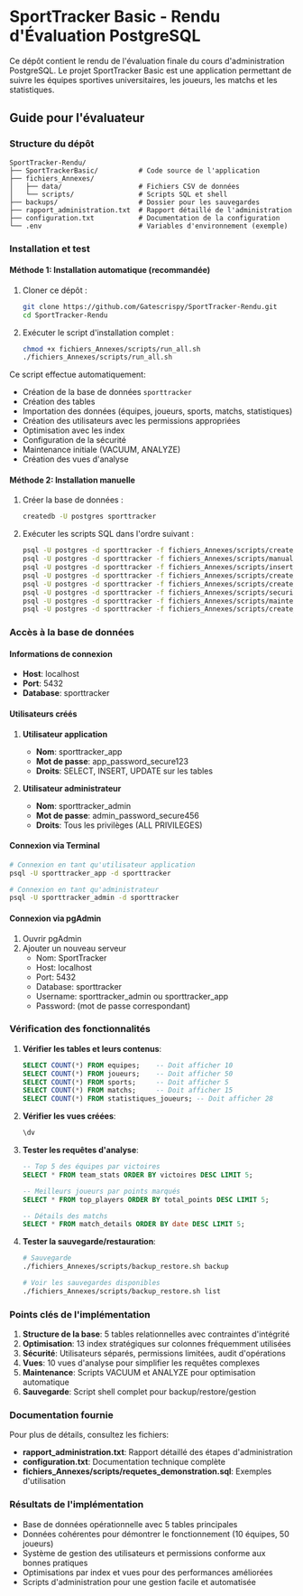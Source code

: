 # SportTracker Basic - Rendu d'Évaluation PostgreSQL

Ce dépôt contient le rendu de l'évaluation finale du cours d'administration PostgreSQL. Le projet SportTracker Basic est une application permettant de suivre les équipes sportives universitaires, les joueurs, les matchs et les statistiques.

## Guide pour l'évaluateur

### Structure du dépôt

```
SportTracker-Rendu/
├── SportTrackerBasic/          # Code source de l'application
├── fichiers_Annexes/
│   ├── data/                   # Fichiers CSV de données
│   └── scripts/                # Scripts SQL et shell
├── backups/                    # Dossier pour les sauvegardes
├── rapport_administration.txt  # Rapport détaillé de l'administration
├── configuration.txt           # Documentation de la configuration
└── .env                        # Variables d'environnement (exemple)
```

### Installation et test

#### Méthode 1: Installation automatique (recommandée)

1. Cloner ce dépôt :
   ```bash
   git clone https://github.com/Gatescrispy/SportTracker-Rendu.git
   cd SportTracker-Rendu
   ```

2. Exécuter le script d'installation complet :
   ```bash
   chmod +x fichiers_Annexes/scripts/run_all.sh
   ./fichiers_Annexes/scripts/run_all.sh
   ```

Ce script effectue automatiquement:
- Création de la base de données `sporttracker`
- Création des tables
- Importation des données (équipes, joueurs, sports, matchs, statistiques)
- Création des utilisateurs avec les permissions appropriées
- Optimisation avec les index
- Configuration de la sécurité
- Maintenance initiale (VACUUM, ANALYZE)
- Création des vues d'analyse

#### Méthode 2: Installation manuelle

1. Créer la base de données :
   ```bash
   createdb -U postgres sporttracker
   ```

2. Exécuter les scripts SQL dans l'ordre suivant :
   ```bash
   psql -U postgres -d sporttracker -f fichiers_Annexes/scripts/create_tables.sql
   psql -U postgres -d sporttracker -f fichiers_Annexes/scripts/manual_import.sql
   psql -U postgres -d sporttracker -f fichiers_Annexes/scripts/insert_data.sql
   psql -U postgres -d sporttracker -f fichiers_Annexes/scripts/create_indexes.sql
   psql -U postgres -d sporttracker -f fichiers_Annexes/scripts/create_users.sql
   psql -U postgres -d sporttracker -f fichiers_Annexes/scripts/security_config.sql
   psql -U postgres -d sporttracker -f fichiers_Annexes/scripts/maintenance.sql
   psql -U postgres -d sporttracker -f fichiers_Annexes/scripts/create_views.sql
   ```

### Accès à la base de données

#### Informations de connexion

- **Host**: localhost
- **Port**: 5432
- **Database**: sporttracker

#### Utilisateurs créés

1. **Utilisateur application**
   - **Nom**: sporttracker_app
   - **Mot de passe**: app_password_secure123
   - **Droits**: SELECT, INSERT, UPDATE sur les tables

2. **Utilisateur administrateur**
   - **Nom**: sporttracker_admin
   - **Mot de passe**: admin_password_secure456
   - **Droits**: Tous les privilèges (ALL PRIVILEGES)

#### Connexion via Terminal

```bash
# Connexion en tant qu'utilisateur application
psql -U sporttracker_app -d sporttracker

# Connexion en tant qu'administrateur
psql -U sporttracker_admin -d sporttracker
```

#### Connexion via pgAdmin

1. Ouvrir pgAdmin
2. Ajouter un nouveau serveur
   - Nom: SportTracker
   - Host: localhost
   - Port: 5432
   - Database: sporttracker
   - Username: sporttracker_admin ou sporttracker_app
   - Password: (mot de passe correspondant)

### Vérification des fonctionnalités

1. **Vérifier les tables et leurs contenus**:
   ```sql
   SELECT COUNT(*) FROM equipes;    -- Doit afficher 10
   SELECT COUNT(*) FROM joueurs;    -- Doit afficher 50
   SELECT COUNT(*) FROM sports;     -- Doit afficher 5
   SELECT COUNT(*) FROM matchs;     -- Doit afficher 15
   SELECT COUNT(*) FROM statistiques_joueurs; -- Doit afficher 28
   ```

2. **Vérifier les vues créées**:
   ```sql
   \dv
   ```

3. **Tester les requêtes d'analyse**:
   ```sql
   -- Top 5 des équipes par victoires
   SELECT * FROM team_stats ORDER BY victoires DESC LIMIT 5;
   
   -- Meilleurs joueurs par points marqués
   SELECT * FROM top_players ORDER BY total_points DESC LIMIT 5;
   
   -- Détails des matchs
   SELECT * FROM match_details ORDER BY date DESC LIMIT 5;
   ```

4. **Tester la sauvegarde/restauration**:
   ```bash
   # Sauvegarde
   ./fichiers_Annexes/scripts/backup_restore.sh backup
   
   # Voir les sauvegardes disponibles
   ./fichiers_Annexes/scripts/backup_restore.sh list
   ```

### Points clés de l'implémentation

1. **Structure de la base**: 5 tables relationnelles avec contraintes d'intégrité
2. **Optimisation**: 13 index stratégiques sur colonnes fréquemment utilisées
3. **Sécurité**: Utilisateurs séparés, permissions limitées, audit d'opérations
4. **Vues**: 10 vues d'analyse pour simplifier les requêtes complexes
5. **Maintenance**: Scripts VACUUM et ANALYZE pour optimisation automatique
6. **Sauvegarde**: Script shell complet pour backup/restore/gestion

### Documentation fournie

Pour plus de détails, consultez les fichiers:
- **rapport_administration.txt**: Rapport détaillé des étapes d'administration
- **configuration.txt**: Documentation technique complète
- **fichiers_Annexes/scripts/requetes_demonstration.sql**: Exemples d'utilisation

### Résultats de l'implémentation

- Base de données opérationnelle avec 5 tables principales
- Données cohérentes pour démontrer le fonctionnement (10 équipes, 50 joueurs)
- Système de gestion des utilisateurs et permissions conforme aux bonnes pratiques
- Optimisations par index et vues pour des performances améliorées
- Scripts d'administration pour une gestion facile et automatisée
